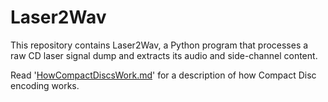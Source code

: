 # Laser2Wav

This repository contains Laser2Wav, a Python program that processes a raw CD laser signal dump and extracts its
audio and side-channel content.

Read '[HowCompactDiscsWork.md](HowCompactDiscsWork.md)' for a description of how Compact Disc encoding works.
